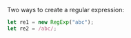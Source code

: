 Two ways to create a regular expression: 
```javascript
let re1 = new RegExp("abc");
let re2 = /abc/;
```